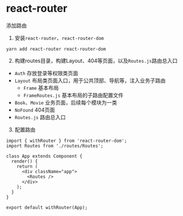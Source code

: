 # react-router
添加路由

1. 安装`react-router`、`react-router-dom`
```
yarn add react-router react-router-dom
```
2. 构建routes目录，构建Layout、404等页面，以及`Routes.js`路由总入口
  - `Auth` 存放登录等权限类页面
  - `Layout` 布局类页面入口，用于公共顶部、导航等，注入业务子路由
    - `Frame` 基本布局
    - `FrameRoutes.js` 基本布局的子路由配置文件
  - `Book`、`Movie` 业务页面，后续每个模块为一类
  - `NoFound` 404页面
  - `Routes.js` 路由总入口
3. 配置路由
```
import { withRouter } from 'react-router-dom';
import Routes from './routes/Routes';

class App extends Component {
  render() {
    return (
      <div className="app">
        <Routes />
      </div>
    );
  }
}

export default withRouter(App);
```
